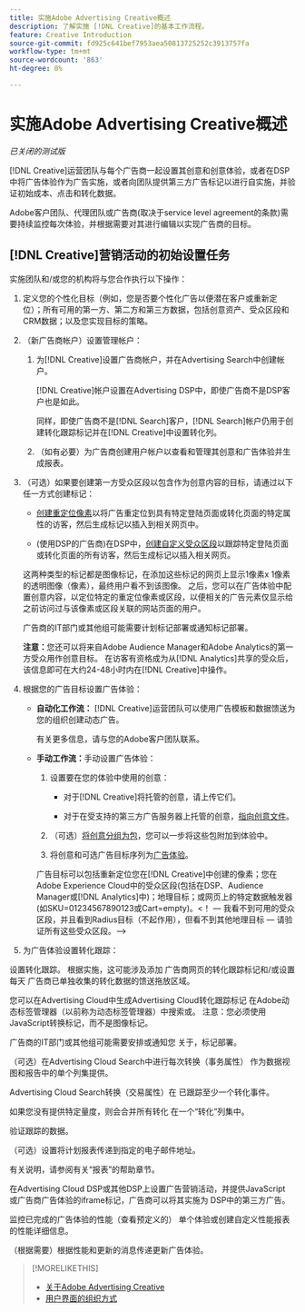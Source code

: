```yaml
---
title: 实施Adobe Advertising Creative概述
description: 了解实施 [!DNL Creative]的基本工作流程。
feature: Creative Introduction
source-git-commit: fd925c641bef7953aea50813725252c3913757fa
workflow-type: tm+mt
source-wordcount: '863'
ht-degree: 0%

---
```


# 实施Adobe Advertising Creative概述

*已关闭的测试版*

<!-- CLARIFY HOW "ad" and "creative" are delineated, if they are. If they're not, why do we have different terms scattered around? -->

[!DNL Creative]运营团队与每个广告商一起设置其创意和创意体验，或者在DSP中将广告体验作为广告实施，或者向团队提供第三方广告标记以进行自实施，并验证初始成本、点击和转化数据。

Adobe客户团队、代理团队或广告商(取决于service level agreement的条款)需要持续监控每次体验，并根据需要对其进行编辑以实现广告商的目标。

## [!DNL Creative]营销活动<!-- Experiences? "Campaigns" may be confusing now. -->的初始设置任务

实施团队和/或您的机构将与您合作执行以下操作：

1. 定义您的个性化目标（例如，您是否要个性化广告以便潜在客户或重新定位）；所有可用的第一方、第二方和第三方数据，包括创意资产、受众区段和CRM数据<!-- used how/where? -->；以及您实现目标的策略。

1. （新广告商帐户）设置管理帐户：

   1. 为[!DNL Creative]<!-- and/or DSP? -->设置广告商帐户，并在Advertising Search中创建帐户。

      [!DNL Creative]帐户设置在Advertising DSP中，即使广告商不是DSP客户也是如此。

      同样，即使广告商不是[!DNL Search]客户，[!DNL Search]帐户仍用于创建转化跟踪标记并在[!DNL Creative]中设置转化列。

   1. （如有必要）为广告商创建用户帐户以查看和管理其创意和广告体验并生成报表。

1. （可选）如果要创建第一方受众区段以包含作为创意内容的目标，请通过以下任一方式创建标记：

   * [创建重定位像素](/help/creative/pixels/retargeting-pixel-manage.md)以将广告重定位到具有特定登陆页面或转化页面的特定属性的访客，然后生成标记以插入到相关网页中。

   * (使用DSP的广告商)在DSP中，[创建自定义受众区段](/help/dsp/audiences/custom-segment-create.md)以跟踪特定登陆页面或转化页面的所有访客，然后生成标记以插入相关网页。

   这两种类型的标记都是图像标记，在添加这些标记的网页上显示1像素x 1像素的透明图像（像素），最终用户看不到该图像。 之后，您可以在广告体验中配置创意内容，以定位特定的重定位像素或区段，以便相关的广告元素仅显示给之前访问过与该像素或区段关联的网站页面的用户。

   广告商的IT部门或其他组可能需要计划标记部署或通知标记部署。

   **注意：**&#x200B;您还可以将来自Adobe Audience Manager和Adobe Analytics的第一方受众用作创意目标。 在访客有资格成为从[!DNL Analytics]共享的受众后，该信息即可在大约24-48小时内在[!DNL Creative]中操作。<!--Still true? And what about AAM and DSP? -->

1. 根据您的广告目标设置广告体验：

   * **自动化工作流：** [!DNL Creative]运营团队可以使用广告模板和数据馈送为您的组织创建动态广告。

     有关更多信息，请与您的Adobe客户团队联系。

     <!-- LATER, in a later phase: (Advertisers with Adobe Experience Manager; optional) Configure access to image assets in the Experience Manager account. -->

   * **手动工作流：**&#x200B;手动设置广告体验：

      1. 设置要在您的体验中使用的创意：

         * 对于[!DNL Creative]将托管的创意，请上传它们。<!-- Add x-ref and reword if necessary to cover all cases -->

         * 对于在受支持的第三方广告服务器上托管的创意，[指向创意文件](/help/creative/creative-libraries/creative-third-party-manage.md)。

      1. （可选）[将创意分组为包](/help/creative/creative-libraries/bundle-manage.md)，您可以一步将这些包附加到体验中。

      1. 将创意和可选广告目标序列为[广告体验](/help/creative/experiences/experience-about.md)。<!-- maybe change x-ref once that chapter is done -->

     广告目标可以包括重新定位您在[!DNL Creative]中创建的像素；您在Adobe Experience Cloud中的受众区段(包括在DSP、Audience Manager或[!DNL Analytics]中)；地理目标；或网页上的特定数据触发器(如SKU=01234567890123或Cart=empty)。&lt;！ — 我看不到可用的受众区段，并且看到Radius目标（不起作用），但看不到其他地理目标 — 请验证所有这些受众区段。—>

1. 为广告体验设置转化跟踪：


设置转化跟踪。 根据实施，这可能涉及添加
广告商网页的转化跟踪标记和/或设置每天
广告商已单独收集的转化数据的馈送拖放区域。


您可以在Advertising Cloud中生成Advertising Cloud转化跟踪标记
在Adobe动态标签管理器（以前称为动态标签管理器）中搜索或。
注意：您必须使用JavaScript转换标记，而不是图像标记。


广告商的IT部门或其他组可能需要安排或通知您
关于，标记部署。


（可选）在Advertising Cloud Search中进行每次转换（事务属性）
作为数据视图和报告中的单个列集提供。


Advertising Cloud Search转换（交易属性）在
已跟踪至少一个转化事件。


如果您没有提供特定量度，则会合并所有转化
在一个“转化”列集中。


验证跟踪的数据。


（可选）设置将计划报表传递到指定的电子邮件地址。


有关说明，请参阅有关“报表”的帮助章节。


在Advertising Cloud DSP或其他DSP上设置广告营销活动，并提供JavaScript
或广告商广告体验的iframe标记，广告商可以将其实施为
DSP中的第三方广告。


监控已完成的广告体验的性能（查看预定义的）
单个体验或创建自定义性能报表的性能详细信息。


（根据需要）根据性能和更新的消息传递更新广告体验。






>[!MORELIKETHIS]
>
>* [关于Adobe Advertising Creative](/help/creative/introduction/creative-about.md)
>* [用户界面的组织方式](/help/creative/introduction/ui.md)

